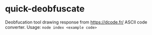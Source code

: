 # quick-deobfuscate
Deobfucation tool drawing response from https://dcode.fr/ ASCII code converter. 
Usage: `node index <example code>`
